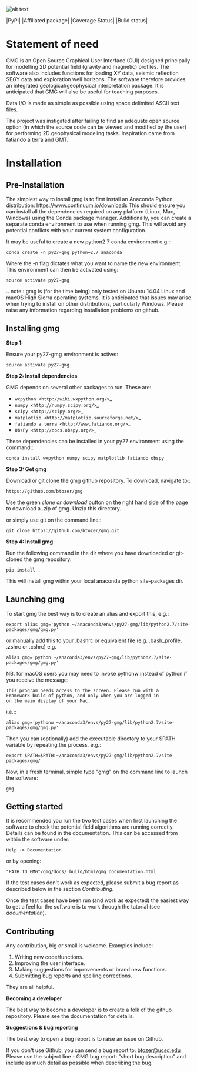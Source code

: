 ![alt text](https://github.com/btozer/gmg/blob/master/gmg/docs/_sources/_static/gmg_logo.png)


|PyPI| |Affiliated package| |Coverage Status| |Build status|

Statement of need
=================

GMG is an Open Source Graphical User Interface (GUI) designed principally for modelling
2D potential field (gravity and magnetic) profiles. The software also includes 
functions for loading XY data, seismic reflection SEGY data and exploration well horizons.
The software therefore provides an integrated geological/geophysical interpretation
package. It is anticipated that GMG will also be useful for teaching purposes.

Data I/O is made as simple as possible using space delimited ASCII text files.

The project was instigated after failing to find an adequate open source option
(in which the source code can be viewed and modified by the user) for performing 2D 
geophysical modeling tasks. Inspiration came from fatiando a terra and GMT.


Installation
============


Pre-Installation
----------------

The simplest way to install gmg is to first install an Anaconda Python distribution: https://www.continuum.io/downloads
This should ensure you can install all the dependencies required on any platform (Linux, Mac, Windows)
using the Conda package manager. Additionally, you can create a separate conda environment to use when running gmg. This
will avoid any potential conflicts with your current system configuration.

It may be useful to create a new python2.7 conda environment e.g.::

    conda create -n py27-gmg python=2.7 anaconda

Where the -n flag dictates what you want to name the new environment. 
This environment can then be activated using:

    source activate py27-gmg

.. note::
    gmg is (for the time being) only tested on Ubuntu 14.04 Linux and macOS High Sierra operating systems.
    It is anticipated that issues may arise when trying to install on other distributions, particularly Windows.
    Please raise any information regarding installation problems on github.


Installing gmg
--------------

**Step 1:**

Ensure your py27-gmg environment is active::

    source activate py27-gmg


**Step 2: Install dependencies**

GMG depends on several other packages to run. These are:

* `wxpython <http://wiki.wxpython.org/>`_
* `numpy <http://numpy.scipy.org/>`_
* `scipy <http://scipy.org/>`_
* `matplotlib <http://matplotlib.sourceforge.net/>`_
* `fatiando a terra <http://www.fatiando.org/>`_
* `ObsPy <http://docs.obspy.org/>`_

These dependencies can be installed in your py27 environment using the command::

    conda install wxpython numpy scipy matplotlib fatiando obspy


**Step 3: Get gmg**

Download or git clone the gmg github repository. To download, navigate to::

    https://github.com/btozer/gmg

Use the green *clone or download* button on the right hand side of the page to download a .zip of gmg. Unzip this
directory.

or simply use git on the command line::

    git clone https://github.com/btozer/gmg.git


**Step 4: Install  gmg**

Run the following command in the dir where you have downloaded or git-cloned the gmg repository.

    pip install .

This will install gmg within your local anaconda python site-packages dir.


Launching gmg
-------------

To start gmg the best way is to create an alias and export this, e.g.:

    export alias gmg='python ~/anaconda3/envs/py27-gmg/lib/python2.7/site-packages/gmg/gmg.py'

or manually add this to your .bashrc or equivalent file (e.g. .bash_profile, .zshrc or .cshrc) e.g.

    alias gmg='python ~/anaconda3/envs/py27-gmg/lib/python2.7/site-packages/gmg/gmg.py'

NB. for macOS users you may need to invoke pythonw instead of python if you receive the message:

    This program needs access to the screen. Please run with a
    Framework build of python, and only when you are logged in
    on the main display of your Mac.

i.e.::

    alias gmg='pythonw ~/anaconda3/envs/py27-gmg/lib/python2.7/site-packages/gmg/gmg.py'

Then you can (optionally) add the executable directory to your $PATH variable by repeating the process, e.g.:

    export $PATH=$PATH:~/anaconda3/envs/py27-gmg/lib/python2.7/site-packages/gmg/

Now, in a fresh terminal, simple type "gmg" on the command line to launch the software:

    gmg


Getting started
---------------

It is recommended you run the two test cases when first launching the software to check the potential field algorithms 
are running correctly. Details can be found in the documentation. This can be accessed from within
the software under:

    Help -> Documentation

or by opening:
    
    "PATH_TO_GMG"/gmg/docs/_build/html/gmg_documentation.html

If the test cases don't work as expected, please submit a bug report as described
below in the section *Contributing*.

Once the test cases have been run (and work as expected) the easiest way to get a feel for the 
software is to work through the tutorial (see *documentation*).


Contributing
------------

Any contribution, big or small is welcome. Examples include:

1. Writing new code/functions.
2. Improving the user interface.
3. Making suggestions for improvements or brand new functions.
4. Submitting bug reports and spelling corrections.

They are all helpful.

**Becoming a developer**

The best way to become a developer is to create a folk of the github repository.
Please see the documentation for details.

**Suggestions & bug reporting**

The best way to open a bug report is to raise an issue on Github.

If you don't use Github, you can send a bug report to: btozer@ucsd.edu
Please use the subject line - GMG bug report: "short bug description"
and include as much detail as possible when describing the bug.
